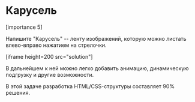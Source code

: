 # Карусель

[importance 5]

Напишите "Карусель" -- ленту изображений, которую можно листать влево-вправо нажатием на стрелочки.

[iframe height=200 src="solution"]

В дальнейшем к ней можно легко добавить анимацию, динамическую подгрузку и другие возможности.

В этой задаче разработка HTML/CSS-структуры составляет 90% решения.


